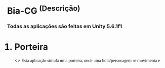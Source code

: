 # Bia-CG <sup>(Descrição)</sup>
<h3>Todas as aplicações são feitas em Unity 5.6.1f1</h3>
<ol>
	<h1>
		<li>
			Porteira</h1><>
			<font face="Lucida Sans Unicode">
				Esta aplicação simula uma porteira, onde uma bola/personagem se movimenta e 
			</font>			
		</li>
	
</ol>